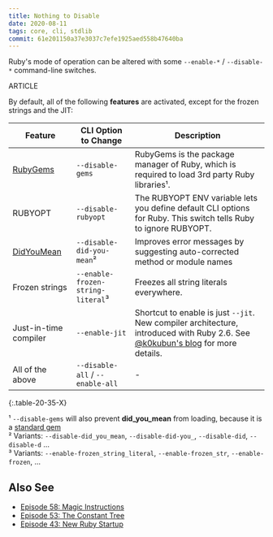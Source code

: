 ```yaml
---
title: Nothing to Disable
date: 2020-08-11
tags: core, cli, stdlib
commit: 61e201150a37e3037c7efe1925aed558b47640ba
---
```


Ruby's mode of operation can be altered with some `--enable-*` / `--disable-*` command-line switches.

ARTICLE

By default, all of the following **features** are activated, except for the frozen strings and the JIT:

Feature    | CLI Option to Change | Description
-----------|------------------------|------------
[RubyGems](https://rubygems.org) | `--disable-gems` | RubyGems is the package manager of Ruby, which is required to load 3rd party Ruby libraries¹.
RUBYOPT | `--disable-rubyopt` | The RUBYOPT ENV variable lets you define default CLI options for Ruby. This switch tells Ruby to ignore RUBYOPT.
[DidYouMean](https://stdgems.org/did_you_mean) | `--disable-did-you-mean`² | Improves error messages by suggesting auto-corrected method or module names
Frozen strings | `--enable-frozen-string-literal`³ | Freezes all string literals everywhere.
Just-in-time compiler | `--enable-jit` | Shortcut to enable is just `--jit`. New compiler architecture, introduced with Ruby 2.6. See [@k0kubun's blog](https://medium.com/@k0kubun/jit-development-progress-at-ruby-2-7-d6dd62a8c76a) for more details.
All of the above | `--disable-all` / `--enable-all` | -
{:.table-20-35-X}

¹ `--disable-gems` will also prevent **did_you_mean** from loading, because it is a <a href="https://stdgems.org">standard gem</a><br/>
² Variants: `--disable-did_you_mean`, `--disable-did-you_`, `--disable-did`, `--disable-d` …<br/>
³ Variants: `--enable-frozen_string_literal`, `--enable-frozen_str`, `--enable-frozen`, …

## Also See

- [Episode 58: Magic Instructions](/58-magic-instructions.html)
- [Episode 53: The Constant Tree](/53-the-constant-tree.html)
- [Episode 43: New Ruby Startup](/43-new-ruby-startup.html)

